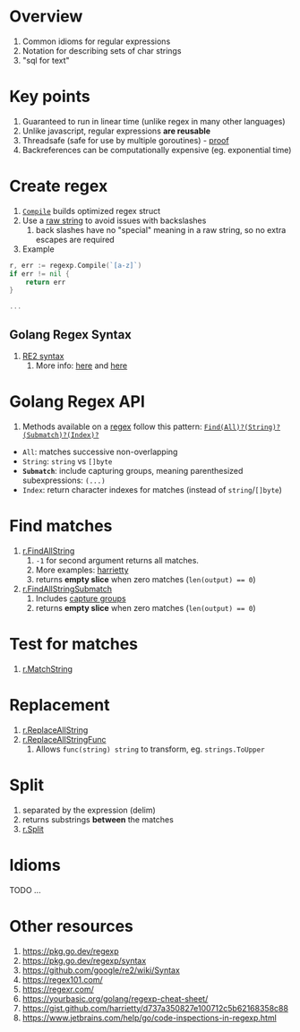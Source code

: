 # Overview
1. Common idioms for regular expressions
1. Notation for describing sets of char strings
1. "sql for text"


# Key points
1. Guaranteed to run in linear time (unlike regex in many other languages)
1. Unlike javascript, regular expressions **are reusable**
1. Threadsafe (safe for use by multiple goroutines) - [proof](https://pkg.go.dev/regexp#Regexp)
1. Backreferences can be computationally expensive (eg. exponential time)


# Create regex
1. [`Compile`](https://pkg.go.dev/regexp#Compile) builds optimized regex struct
1. Use a [raw string](https://go.dev/ref/spec#String_literals) to avoid issues with backslashes
    1. back slashes have no "special" meaning in a raw string, so no extra escapes are required
1. Example
```go
r, err := regexp.Compile(`[a-z]`)
if err != nil {
    return err
}

...
```

## Golang Regex Syntax
1. [RE2 syntax](https://github.com/google/re2/wiki/Syntax)
    1. More info: [here](https://pkg.go.dev/regexp/syntax) and [here](https://www.sibis.dev/regex-in-golang)


# Golang Regex API
1. Methods available on a [regex](https://pkg.go.dev/regexp#Regexp) follow this pattern: [`Find(All)?(String)?(Submatch)?(Index)?`](https://pkg.go.dev/regexp#pkg-overview)
- `All`: matches successive non-overlapping
- `String`: `string` vs `[]byte`
- **`Submatch`**: include capturing groups, meaning parenthesized subexpressions: `(...)`
- `Index`: return character indexes for matches (instead of `string`/`[]byte`)


# Find matches
1. [r.FindAllString](https://pkg.go.dev/regexp#Regexp.FindAllString)
    1. `-1` for second argument returns all matches.
    1. More examples: [harrietty](https://gist.github.com/harrietty/d737a350827e100712c5b62168358c88#return-all-match-strings)
    1. returns **empty slice** when zero matches (`len(output) == 0`)
1. [r.FindAllStringSubmatch](https://pkg.go.dev/regexp#Regexp.FindAllStringSubmatch)
    1. Includes [capture groups](https://www.regular-expressions.info/brackets.html)
    1. returns **empty slice** when zero matches (`len(output) == 0`)


# Test for matches
1. [r.MatchString](https://pkg.go.dev/regexp#Regexp.MatchString)


# Replacement
1. [r.ReplaceAllString](https://pkg.go.dev/regexp#Regexp.ReplaceAllString)
1. [r.ReplaceAllStringFunc](https://pkg.go.dev/regexp#Regexp.ReplaceAllStringFunc)
    1. Allows `func(string) string` to transform, eg. `strings.ToUpper`

# Split
1. separated by the expression (delim)
1. returns substrings **between** the matches
1. [r.Split](https://pkg.go.dev/regexp#Regexp.Split)


# Idioms
TODO ...



# Other resources
1. https://pkg.go.dev/regexp
1. https://pkg.go.dev/regexp/syntax
1. https://github.com/google/re2/wiki/Syntax
1. https://regex101.com/
1. https://regexr.com/
1. https://yourbasic.org/golang/regexp-cheat-sheet/
1. https://gist.github.com/harrietty/d737a350827e100712c5b62168358c88
1. https://www.jetbrains.com/help/go/code-inspections-in-regexp.html
